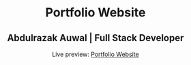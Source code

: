 <h1 align="center">Portfolio Website</h1>
<h2 align="center">Abdulrazak Auwal | Full Stack Developer </h2>
<p align="center">Live preview: <a href="https://themalni.github.io/portfolio">Portfolio Website</a></p><br>
<p align="center">

</p>
